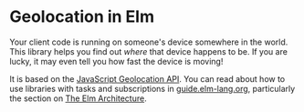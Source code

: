 # Geolocation in Elm

Your client code is running on someone's device somewhere in the world. This library helps you find out *where* that device happens to be. If you are lucky, it may even tell you how fast the device is moving!

It is based on the [JavaScript Geolocation API][geo]. You can read about how to use libraries with tasks and subscriptions in [guide.elm-lang.org](http://guide.elm-lang.org/), particularly the section on [The Elm Architecture](http://guide.elm-lang.org/architecture/index.html).

[geo]: https://developer.mozilla.org/en-US/docs/Web/API/Geolocation

